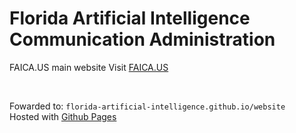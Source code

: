# Florida Artificial Intelligence Communication Administration
FAICA.US main website
Visit [FAICA.US](https://www.faica.us)

<BR>

Fowarded to: ```florida-artificial-intelligence.github.io/website```
<br>
Hosted with [Github Pages](https://florida-artificial-intelligence.github.io)
